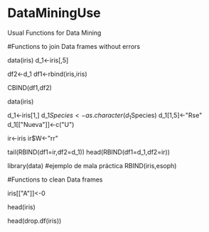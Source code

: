 # DataMiningUse
Usual Functions for Data Mining

#Functions to join Data frames without errors

data(iris)
d_1<-iris[,5]

df2<-d_1
df1<-rbind(iris,iris)

CBIND(df1,df2)

data(iris)

d_1<-iris[1,]
d_1$Species<-as.character(d_1$Species)
d_1[1,5]<-"Rse"
d_1[["Nueva"]]<-c("U")

ir<-iris
ir$W<-"rr"

tail(RBIND(df1=ir,df2=d_1))
head(RBIND(df1=d_1,df2=ir))

library(data)
#ejemplo de mala práctica
RBIND(iris,esoph)

#Functions to clean Data frames

iris[["A"]]<-0

head(iris)

head(drop.df(iris))
